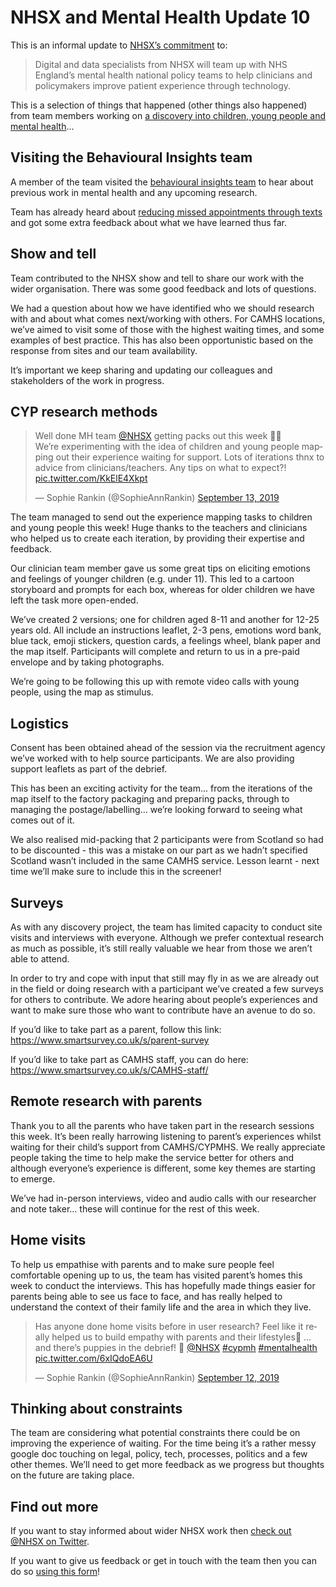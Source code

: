 # NHSX and Mental Health Update 10

This is an informal update to [NHSX’s commitment](https://www.gov.uk/government/news/nhsx-digital-experts-will-be-part-of-cancer-and-mental-health-teams) to:
> Digital and data specialists from NHSX will team up with NHS England’s mental health national policy teams to help clinicians and policymakers improve patient experience through technology.

This is a selection of things that happened (other things also happened) from team members working on [a discovery into children, young people and mental health](https://nhsx.github.io/Mental-Health/0/)...

## Visiting the Behavioural Insights team
A member of the team visited the [behavioural insights team](https://www.bi.team/) to hear about previous work in mental health and any upcoming research.

Team has already heard about [reducing missed appointments through texts](https://www.bi.team/blogs/reducing-missed-appointments/) and got some extra feedback about what we have learned thus far.

## Show and tell
Team contributed to the NHSX show and tell to share our work with the wider organisation. There was some good feedback and lots of questions.

We had a question about how we have identified who we should research with and about what comes next/working with others. For CAMHS locations, we’ve aimed to visit some of those with the highest waiting times, and some examples of best practice. This has also been opportunistic based on the response from sites and our team availability.

It’s important we keep sharing and updating our colleagues and stakeholders of the work in progress.

## CYP research methods
<blockquote class="twitter-tweet"><p lang="en" dir="ltr">Well done MH team <a href="https://twitter.com/NHSX?ref_src=twsrc%5Etfw">@NHSX</a> getting packs out this week 👏🌟 <br>We’re experimenting with the idea of children and young people mapping out their experience waiting for support. Lots of iterations thnx to advice from clinicians/teachers. Any tips on what to expect?! <a href="https://t.co/KkElE4Xkpt">pic.twitter.com/KkElE4Xkpt</a></p>&mdash; Sophie Rankin (@SophieAnnRankin) <a href="https://twitter.com/SophieAnnRankin/status/1172576355290165249?ref_src=twsrc%5Etfw">September 13, 2019</a></blockquote> <script async src="https://platform.twitter.com/widgets.js" charset="utf-8"></script> 

The team managed to send out the experience mapping tasks to children and young people this week! Huge thanks to the teachers and clinicians who helped us to create each iteration, by providing their expertise and feedback. 

Our clinician team member gave us some great tips on eliciting emotions and feelings of younger children (e.g. under 11). This led to a cartoon storyboard and prompts for each box, whereas for older children we have left the task more open-ended. 

We’ve created 2 versions; one for children aged 8-11 and another for 12-25 years old.
All include an instructions leaflet, 2-3 pens, emotions word bank, blue tack, emoji stickers, question cards, a feelings wheel, blank paper and the map itself. 
Participants will complete and return to us in a pre-paid envelope and by taking photographs.

We’re going to be following this up with remote video calls with young people, using the map as stimulus.

## Logistics
Consent has been obtained ahead of the session via the recruitment agency we’ve worked with to help source participants. We are also providing support leaflets as part of the debrief.

This has been an exciting activity for the team... from the iterations of the map itself to the factory packaging and preparing packs, through to managing the postage/labelling… we’re looking forward to seeing what comes out of it.

We also realised mid-packing that 2 participants were from Scotland so had to be discounted - this was a mistake on our part as we hadn’t specified Scotland wasn’t included in the same CAMHS service. Lesson learnt - next time we’ll make sure to include this in the screener!

## Surveys
As with any discovery project, the team has limited capacity to conduct site visits and interviews with everyone. Although we prefer contextual research as much as possible, it’s still really valuable we hear from those we aren’t able to attend.

In order to try and cope with input that still may fly in as we are already out in the field or doing research with a participant we’ve created a few surveys for others to contribute. We adore hearing about people’s experiences and want to make sure those who want to contribute have an avenue to do so. 

If you’d like to take part as a parent, follow this link: https://www.smartsurvey.co.uk/s/parent-survey

If you’d like to take part as CAMHS staff, you can do here: https://www.smartsurvey.co.uk/s/CAMHS-staff/ 

## Remote research with parents
Thank you to all the parents who have taken part in the research sessions this week. It’s been really harrowing listening to parent’s experiences whilst waiting for their child’s support from CAMHS/CYPMHS. We really appreciate people taking the time to help make the service better for others and although everyone’s experience is different, some key themes are starting to emerge.

We’ve had in-person interviews, video and audio calls with our researcher and note taker… these will continue for the rest of this week.

## Home visits
To help us empathise with parents and to make sure people feel comfortable opening up to us, the team has visited parent’s homes this week to conduct the interviews. This has hopefully made things easier for parents being able to see us face to face, and has really helped to understand the context of their family life and the area in which they live.

<blockquote class="twitter-tweet"><p lang="en" dir="ltr">Has anyone done home visits before in user research? Feel like it really helped us to build empathy with parents and their lifestyles🏡 ... and there’s puppies in the debrief! 🐾 <a href="https://twitter.com/NHSX?ref_src=twsrc%5Etfw">@NHSX</a> <a href="https://twitter.com/hashtag/cypmh?src=hash&amp;ref_src=twsrc%5Etfw">#cypmh</a> <a href="https://twitter.com/hashtag/mentalhealth?src=hash&amp;ref_src=twsrc%5Etfw">#mentalhealth</a> <a href="https://t.co/6xIQdoEA6U">pic.twitter.com/6xIQdoEA6U</a></p>&mdash; Sophie Rankin (@SophieAnnRankin) <a href="https://twitter.com/SophieAnnRankin/status/1172160152839041026?ref_src=twsrc%5Etfw">September 12, 2019</a></blockquote> <script async src="https://platform.twitter.com/widgets.js" charset="utf-8"></script>

## Thinking about constraints
The team are considering what potential constraints there could be on improving the experience of waiting. For the time being it’s a rather messy google doc touching on legal, policy, tech, processes, politics and a few other themes. We’ll need to get more feedback as we progress but thoughts on the future are taking place.

## Find out more
If you want to stay informed about wider NHSX work then [check out @NHSX on Twitter](https://twitter.com/nhsx?lang=en).

If you want to give us feedback or get in touch with the team then you can do so [using this form](https://docs.google.com/forms/d/e/1FAIpQLScR8Glu3ja-BC4UD8Xfu_wAbtHO4Wm67S45RKe0F_Vob5URag/viewform?usp=sf_link)!
